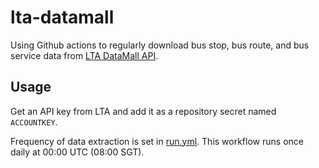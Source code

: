 # lta-datamall

Using Github actions to regularly download bus stop, bus route, and bus service data from [LTA DataMall API](https://datamall.lta.gov.sg/content/dam/datamall/datasets/LTA_DataMall_API_User_Guide.pdf).

## Usage
Get an API key from LTA and add it as a repository secret named `ACCOUNTKEY`.

Frequency of data extraction is set in [run.yml](.github/workflows/run.yml). This workflow runs once daily at 00:00 UTC (08:00 SGT).